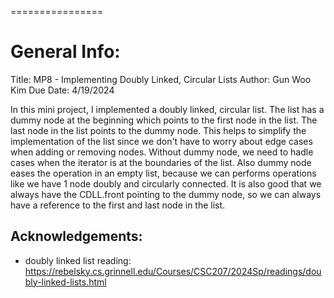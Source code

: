 
================

# General Info: 

Title: MP8 - Implementing Doubly Linked, Circular Lists
Author: Gun Woo Kim
Due Date: 4/19/2024

In this mini project, I implemented a doubly linked, circular list. The list has a dummy node at the beginning which points to the first node in the list. The last node in the list points to the dummy node. This helps to simplify the implementation of the list since we don't have to worry about edge cases when adding or removing nodes. Without dummy node, we need to hadle cases when the iterator is at the boundaries of the list. Also dummy node eases the operation in an empty list, because we can performs operations like we have 1 node doubly and circularly connected. It is also good that we always have the CDLL.front pointing to the dummy node, so we can always have a reference to the first and last node in the list.


## Acknowledgements:

- doubly linked list reading: https://rebelsky.cs.grinnell.edu/Courses/CSC207/2024Sp/readings/doubly-linked-lists.html
